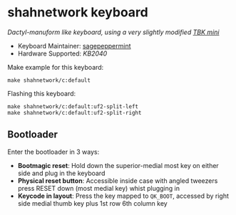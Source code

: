 # shahnetwork keyboard

*Dactyl-manuform like keyboard, using a very slightly modified [TBK mini](https://github.com/sagepeppermint/TBK-Mini)*

* Keyboard Maintainer: [sagepeppermint](https://github.com/sagepeppermint)
* Hardware Supported: *KB2040*

Make example for this keyboard:

    make shahnetwork/c:default

Flashing this keyboard:

    make shahnetwork/c:default:uf2-split-left
    make shahnetwork/c:default:uf2-split-right

## Bootloader

Enter the bootloader in 3 ways:

* **Bootmagic reset**: Hold down the superior-medial most key on either side and plug in the keyboard
* **Physical reset button**: Accessible inside case with angled tweezers press RESET down (most medial key) whist plugging in
* **Keycode in layout**: Press the key mapped to `QK_BOOT`, accessed by right side medial thumb key plus 1st row 6th column key
